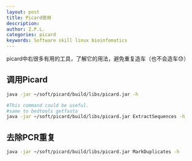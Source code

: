 ```yaml
---
layout: post
title: Picard使用
description:
author: Z.P.L.
categories: picard
keywords: Software skill linux bioinfomatics
---
```


picard中右很多有用的工具，了解它的用法，避免重复造车（也不会造车😓）

## 调用Picard

``` sh
java -jar ~/soft/picard/build/libs/picard.jar -h
```

``` sh
#This command could be useful.
#same to bedtools getfasta
java -jar ~/soft/picard/build/libs/picard.jar ExtractSequences -h
```

## 去除PCR重复

``` sh
java -jar ~/soft/picard/build/libs/picard.jar MarkDuplicates -h
```
